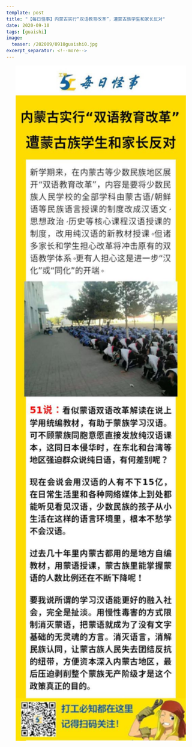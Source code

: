 ```yaml
---
template: post
title: "【每日怪事】内蒙古实行“双语教育改革”，遭蒙古族学生和家长反对"
date: 2020-09-10
tags: [guaishi]
image:
  teaser: /202009/0910guaishi0.jpg
excerpt_separator: <!--more-->
---
```


<div style="text-align:center;color:grey"><img src="/images/202009/0910guaishi.jpg" width="90%"></div><br>

